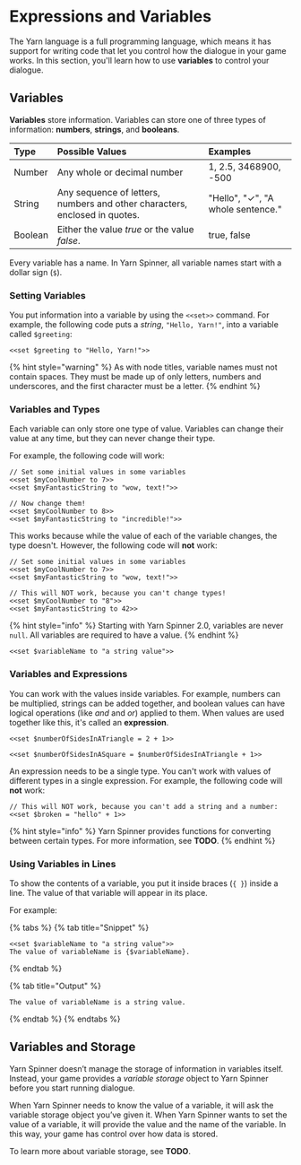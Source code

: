 # Expressions and Variables

The Yarn language is a full programming language, which means it has support for writing code that let you control how the dialogue in your game works. In this section, you'll learn how to use **variables** to control your dialogue.

## Variables

**Variables** store information. Variables can store one of three types of information: **numbers**, **strings**, and **booleans**.

| Type | Possible Values | Examples |
| :--- | :--- | :--- |
| Number | Any whole or decimal number | 1, 2.5, 3468900, -500 |
| String | Any sequence of letters, numbers and other characters, enclosed in quotes. | "Hello", "✓", "A whole sentence." |
| Boolean | Either the value _true_ or the value _false_. | true, false |

Every variable has a name. In Yarn Spinner, all variable names start with a dollar sign \(`$`\).

### Setting Variables

You put information into a variable by using the `<<set>>` command. For example, the following code puts a _string_, `"Hello, Yarn!"`, into a variable called `$greeting`:

```text
<<set $greeting to "Hello, Yarn!">>
```

{% hint style="warning" %}
As with node titles, variable names must not contain spaces. They must be made up of only letters, numbers and underscores, and the first character must be a letter.
{% endhint %}

### Variables and Types

Each variable can only store one type of value. Variables can change their value at any time, but they can never change their type.

For example, the following code will work:

```text
// Set some initial values in some variables
<<set $myCoolNumber to 7>>
<<set $myFantasticString to "wow, text!">>

// Now change them!
<<set $myCoolNumber to 8>>
<<set $myFantasticString to "incredible!">>
```

This works because while the value of each of the variable changes, the type doesn't. However, the following code will **not** work:

```text
// Set some initial values in some variables
<<set $myCoolNumber to 7>>
<<set $myFantasticString to "wow, text!">>

// This will NOT work, because you can't change types!
<<set $myCoolNumber to "8">>
<<set $myFantasticString to 42>>
```

{% hint style="info" %}
Starting with Yarn Spinner 2.0, variables are never `null`. All variables are required to have a value.
{% endhint %}

```text
<<set $variableName to "a string value">>
```

### Variables and Expressions

You can work with the values inside variables. For example, numbers can be multiplied, strings can be added together, and boolean values can have logical operations \(like _and_ and _or_\) applied to them. When values are used together like this, it's called an **expression**.

```text
<<set $numberOfSidesInATriangle = 2 + 1>>

<<set $numberOfSidesInASquare = $numberOfSidesInATriangle + 1>>
```

An expression needs to be a single type. You can't work with values of different types in a single expression. For example, the following code will **not** work:

```text
// This will NOT work, because you can't add a string and a number:
<<set $broken = "hello" + 1>>
```

{% hint style="info" %}
Yarn Spinner provides functions for converting between certain types. For more information, see **TODO**.
{% endhint %}

### Using Variables in Lines

To show the contents of a variable, you put it inside braces \(`{ }`\) inside a line. The value of that variable will appear in its place.

For example:

{% tabs %}
{% tab title="Snippet" %}
```text
<<set $variableName to "a string value">>
The value of variableName is {$variableName}.
```
{% endtab %}

{% tab title="Output" %}
```
The value of variableName is a string value.
```
{% endtab %}
{% endtabs %}

## Variables and Storage

Yarn Spinner doesn’t manage the storage of information in variables itself. Instead, your game provides a _variable storage_ object to Yarn Spinner before you start running dialogue.

When Yarn Spinner needs to know the value of a variable, it will ask the variable storage object you’ve given it. When Yarn Spinner wants to set the value of a variable, it will provide the value and the name of the variable. In this way, your game has control over how data is stored.

To learn more about variable storage, see **TODO**.

